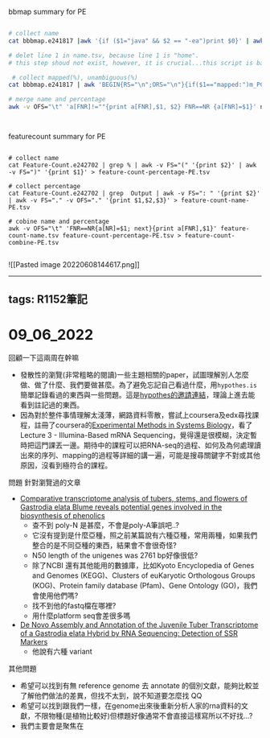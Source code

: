 bbmap summary for PE
```bash

# collect name
cat bbbmap.e241817 |awk '{if ($1="java" && $2 == "-ea")print $0}' | awk -v RS="input" -v FS="/" '{print $2}' | awk -v FS="." -v OFS="." '{print $1, $2, $3}' > name.tsv

# delet line 1 in name.tsv, because line 1 is "home".
# this step shoud not exist, however, it is crucial...this script is bad QQ

 # collect mapped(%), unambiguous(%)
cat bbbmap.e241817 | awk 'BEGIN{RS="\n";ORS="\n"}{if($1=="mapped:")m_PCT_READ=$2; else if ($1=="unambiguous:")u_PCT_READ=$2; else m_PCT_READ=u_PCT_READ=""}{if (m_PCT_READ!="" && u_PCT_READ!="") printf"%s \t %s\n",m_PCT_READ, u_PCT_READ}' > percent.tsv

# merge name and percentage
awk -v OFS="\t" 'a[FNR]!=""{print a[FNR],$1, $2} FNR==NR {a[FNR]=$1}' name.tsv percent.tsv > bbmap_result.tsv




```

featurecount summary for PE
```bash=

# collect name
cat Feature-Count.e242702 | grep % | awk -v FS="(" '{print $2}' | awk -v FS=")" '{print $1}' > feature-count-percentage-PE.tsv

# collect percentage
cat Feature-Count.e242702 | grep  Output | awk -v FS=": " '{print $2}' | awk -v FS="." -v OFS="." '{print $1,$2,$3}' > feature-count-name-PE.tsv

# cobine name and percentage
awk -v OFS="\t" 'FNR==NR{a[NR]=$1; next}{print a[FNR],$1}' feature-count-name.tsv feature-count-percentage-PE.tsv > feature-count-combine-PE.tsv


```
![[Pasted image 20220608144617.png]]

---
tags: R1152筆記
---

# 09_06_2022

回顧一下這兩周在幹嘛
- 發散性的瀏覽(非常粗略的閱讀)一些主題相關的paper，試圖理解別人怎麼做、做了什麼、我們要做甚麼。為了避免忘記自己看過什麼，用`hypothes.is`簡單記錄看過的東西與一些問題。這是[hypothes的邀請連結](https://hypothes.is/groups/jYyo6jm3/r1152-cjy-note)，理論上進去能看到註記過的東西。
- 因為對於整件事情理解太淺薄，網路資料零散，嘗試上coursera及edx尋找課程，註冊了coursera的[Experimental Methods in Systems Biology](https://www.coursera.org/learn/experimental-methods#syllabus)，看了Lecture 3 - Illumina-Based mRNA Sequencing，覺得還是很模糊，決定暫時把這門課丟一邊。期待中的課程可以把RNA-seq的過程、如何及為何處理讀出來的序列、mapping的過程等詳細的講一遍，可能是搜尋關鍵字不對或其他原因，沒看到極符合的課程。

問題
針對瀏覽過的文章
- [Comparative transcriptome analysis of tubers, stems, and flowers of Gastrodia elata Blume reveals potential genes involved in the biosynthesis of phenolics](https://hypothes.is/groups/jYyo6jm3/r1152-cjy-note# "expand annotations for this url")
	- 查不到 poly-N 是甚麼，不會是poly-A筆誤吧..?
	- 它沒有提到是什麼亞種，照之前某篇說有六種亞種，常用兩種，如果我們整合的是不同亞種的東西，結果會不會很奇怪?
	- N50 length of the unigenes was 2761 bp好像很低?
	- 除了NCBI 還有其他能用的數據庫，比如Kyoto Encyclopedia of Genes and Genomes (KEGG)、Clusters of euKaryotic Orthologous Groups (KOG)、Protein family database (Pfam)、Gene Ontology (GO)，我們會使用他們嗎?
	- 找不到他的fastq檔在哪裡?
	- 用什麼platform seq會差很多嗎
- [De Novo Assembly and Annotation of the Juvenile Tuber Transcriptome of a Gastrodia elata Hybrid by RNA Sequencing: Detection of SSR Markers](https://hypothes.is/groups/jYyo6jm3/r1152-cjy-note# "expand annotations for this url")
	- 他說有六種 variant


其他問題
- 希望可以找到有無 reference genome 去 annotate 的個別文獻，能夠比較並了解他們做法的差異，但找不太到，說不知道要怎麼找 QQ
- 希望可以找到跟我們一樣，在genome出來後重新分析人家的rna資料的文獻，不限物種(是植物比較好)但標題好像通常不會直接這樣寫所以不好找...?
- 我們主要會是聚焦在

